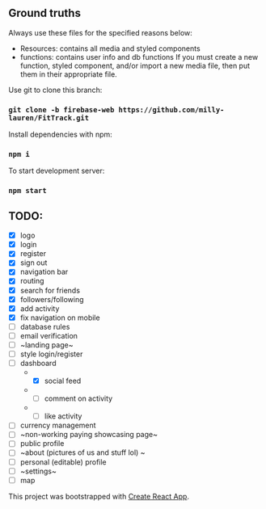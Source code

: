 ## Ground truths
Always use these files for the specified reasons below:
- Resources: contains all media and styled components 
- functions: contains user info and db functions
If you must create a new function, styled component, and/or import a new media file, then put them in their appropriate file.

Use git to clone this branch:
### `git clone -b firebase-web https://github.com/milly-lauren/FitTrack.git`

Install dependencies with npm:
### `npm i`

To start development server:
### `npm start`

## TODO:
* [x] logo
* [x] login
* [x] register
* [x] sign out
* [x] navigation bar
* [x] routing
* [x] search for friends
* [x] followers/following
* [x] add activity
* [x] fix navigation on mobile
* [ ] database rules
* [ ] email verification
* [ ] ~landing page~
* [ ] style login/register
* [ ] dashboard
    - * [x] social feed
    - * [ ] comment on activity
    - * [ ] like activity
* [ ] currency management
* [ ] ~non-working paying showcasing page~
* [ ] public profile
* [ ] ~about (pictures of us and stuff lol) ~
* [ ] personal (editable) profile
* [ ] ~settings~
* [ ] map

This project was bootstrapped with [Create React App](https://github.com/facebook/create-react-app).
